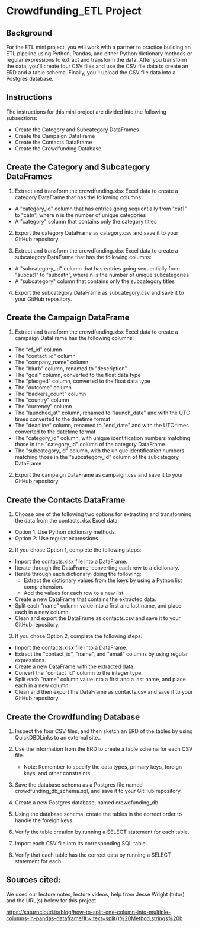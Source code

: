 # Crowdfunding_ETL Project

## Background
For the ETL mini project, you will work with a partner to practice building an ETL pipeline using Python, Pandas, and either Python dictionary methods or regular expressions to extract and transform the data. After you transform the data, you'll create four CSV files and use the CSV file data to create an ERD and a table schema. Finally, you’ll upload the CSV file data into a Postgres database.

## Instructions
The instructions for this mini project are divided into the following subsections:

- Create the Category and Subcategory DataFrames
- Create the Campaign DataFrame
- Create the Contacts DataFrame
- Create the Crowdfunding Database

## Create the Category and Subcategory DataFrames
1. Extract and transform the crowdfunding.xlsx Excel data to create a category DataFrame that has the following columns:
- A "category_id" column that has entries going sequentially from "cat1" to "catn", where n is the number of unique categories
- A "category" column that contains only the category titles

2. Export the category DataFrame as category.csv and save it to your GitHub repository.

3. Extract and transform the crowdfunding.xlsx Excel data to create a subcategory DataFrame that has the following columns:
- A "subcategory_id" column that has entries going sequentially from "subcat1" to "subcatn", where n is the number of unique subcategories
- A "subcategory" column that contains only the subcategory titles

4. Export the subcategory DataFrame as subcategory.csv and save it to your GitHub repository.

## Create the Campaign DataFrame
1. Extract and transform the crowdfunding.xlsx Excel data to create a campaign DataFrame has the following columns:
- The "cf_id" column
- The "contact_id" column
- The "company_name" column
- The "blurb" column, renamed to "description"
- The "goal" column, converted to the float data type
- The "pledged" column, converted to the float data type
- The "outcome" column
- The "backers_count" column
- The "country" column
- The "currency" column
- The "launched_at" column, renamed to "launch_date" and with the UTC times converted to the datetime format
- The "deadline" column, renamed to "end_date" and with the UTC times converted to the datetime format
- The "category_id" column, with unique identification numbers matching those in the "category_id" column of the category DataFrame
- The "subcategory_id" column, with the unique identification numbers matching those in the "subcategory_id" column of the subcategory DataFrame

2. Export the campaign DataFrame as campaign.csv and save it to your GitHub repository.

## Create the Contacts DataFrame
1. Choose one of the following two options for extracting and transforming the data from the contacts.xlsx Excel data:
- Option 1: Use Python dictionary methods.
- Option 2: Use regular expressions.

2. If you chose Option 1, complete the following steps:
- Import the contacts.xlsx file into a DataFrame.
- Iterate through the DataFrame, converting each row to a dictionary.
- Iterate through each dictionary, doing the following:
    - Extract the dictionary values from the keys by using a Python list comprehension.
    - Add the values for each row to a new list.
- Create a new DataFrame that contains the extracted data.
- Split each "name" column value into a first and last name, and place each in a new column.
- Clean and export the DataFrame as contacts.csv and save it to your GitHub repository.

3. If you chose Option 2, complete the following steps:
- Import the contacts.xlsx file into a DataFrame.
- Extract the "contact_id", "name", and "email" columns by using regular expressions.
- Create a new DataFrame with the extracted data.
- Convert the "contact_id" column to the integer type.
- Split each "name" column value into a first and a last name, and place each in a new column.
- Clean and then export the DataFrame as contacts.csv and save it to your GitHub repository.

## Create the Crowdfunding Database
1. Inspect the four CSV files, and then sketch an ERD of the tables by using QuickDBDLinks to an external site..

2. Use the information from the ERD to create a table schema for each CSV file.
    - Note: Remember to specify the data types, primary keys, foreign keys, and other constraints.

3. Save the database schema as a Postgres file named crowdfunding_db_schema.sql, and save it to your GitHub repository.

4. Create a new Postgres database, named crowdfunding_db.

5. Using the database schema, create the tables in the correct order to handle the foreign keys.

6. Verify the table creation by running a SELECT statement for each table.

7. Import each CSV file into its corresponding SQL table.

8. Verify that each table has the correct data by running a SELECT statement for each.


## Sources cited:

We used our lecture notes, lecture videos, help from Jesse Wright (tutor) and the URL(s) below for this project

https://saturncloud.io/blog/how-to-split-one-column-into-multiple-columns-in-pandas-dataframe/#:~:text=split()%20Method,strings%20b




















